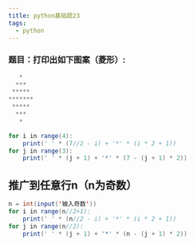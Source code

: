 ```yaml
---
title: python基础题23
tags:
  - python
---
```

### 题目：打印出如下图案（菱形）:
```java
   *
  ***
 *****
*******
 *****
  ***
   *
```

```java
for i in range(4):
    print(' ' * (7//2 - i) + '*' * (i * 2 + 1))
for j in range(3):
    print(' ' * (j + 1) + '*' * (7 - (j + 1) * 2))
```
## 推广到任意行n（n为奇数）
```java
n = int(input('输入奇数'))
for i in range(n//2+1):
    print(' ' * (n//2 - i) + '*' * (i * 2 + 1))
for j in range(n//2):
    print(' ' * (j + 1) + '*' * (n - (j + 1) * 2))
```

